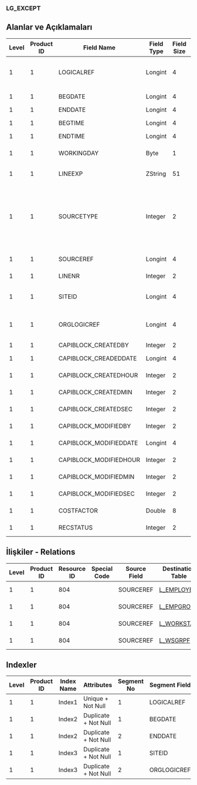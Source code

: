 ### LG_EXCEPT

## Alanlar ve Açıklamaları

**Level**|**Product ID**|**Field Name**|**Field Type**|**Field Size**|**Field Offset**|**Türkçe Açıklama**|**Expression**
-----|-----|-----|-----|-----|-----|-----|-----
1|1|LOGICALREF|Longint|4|0|İstisnai Durum Atamaları Log. Ref.|Exception Logical Reference
1|1|BEGDATE|Longint|4|4|Başlangıç Tarihi|Beginning Date
1|1|ENDDATE|Longint|4|8|Bitiş Tarihi|End Date
1|1|BEGTIME|Longint|4|12|Başlangıç Zamanı|Beginning Time
1|1|ENDTIME|Longint|4|16|Bitiş Tarihi|End Time
1|1|WORKINGDAY|Byte|1|20|Çalışma Günü|Is This Working Day
1|1|LINEEXP|ZString|51|21|Satır Açıklaması|Line Description
1|1|SOURCETYPE|Integer|2|72|Kaynak Tipi ;0 Çalışan;1 Çalışan Grubu;2 İş İstasyonu;3 İş İstasyonu Grubu|Resource Type ;0 Çalışan;1 Çalışan Grubu;2 İş İstasyonu;3 İş İstasyonu Grubu
1|1|SOURCEREF|Longint|4|74|Kaynak ref.|Resource Reference
1|1|LINENR|Integer|2|78|Satır Numarası|Line Number
1|1|SITEID|Longint|4|80|Veri Merkezi|Data Processing Site
1|1|ORGLOGICREF|Longint|4|84|Orijinal Kayıt Log. Ref.|Original Record Logical Reference
1|1|CAPIBLOCK_CREATEDBY|Integer|2|88|Oluşturan|Created By
1|1|CAPIBLOCK_CREADEDDATE|Longint|4|90|Oluşturulma Tarihi|Created Date
1|1|CAPIBLOCK_CREATEDHOUR|Integer|2|94|Oluşturulma Saati|Created Hour
1|1|CAPIBLOCK_CREATEDMIN|Integer|2|96|Oluşturulma Dakikası|Created Minute
1|1|CAPIBLOCK_CREATEDSEC|Integer|2|98|Oluşturulma Saniyesi|Created Second
1|1|CAPIBLOCK_MODIFIEDBY|Integer|2|100|Değiştiren|Modified By
1|1|CAPIBLOCK_MODIFIEDDATE|Longint|4|102|Değiştirilme Tarihi|Modified Date
1|1|CAPIBLOCK_MODIFIEDHOUR|Integer|2|106|Değiştirilme Saati|Modified Hour
1|1|CAPIBLOCK_MODIFIEDMIN|Integer|2|108|Değiştirilme Dakikası|Modified Minute
1|1|CAPIBLOCK_MODIFIEDSEC|Integer|2|110|Değiştirilme Saniyesi|Modified Second
1|1|COSTFACTOR|Double|8|112|Maliyet Katsayısı|Cost Factor
1|1|RECSTATUS|Integer|2|120|Kayıt Durumu|Record Status

## İlişkiler - Relations

**Level**|**Product ID**|**Resource ID**|**Special Code**|**Source Field**|**Destination Table**|**Destination Field**|**Relation Type**|**Extra Condition**
-----|-----|-----|-----|-----|-----|-----|-----|-----
1|1|804||SOURCEREF|[L_EMPLOYEE](../LG_EMPLOYEE "L_EMPLOYEE")|LOGICALREF|one-to-one|SOURCETYPE = 0
1|1|804||SOURCEREF|[L_EMPGROUP](../LG_EMPGROUP "L_EMPGROUP")|LOGICALREF|one-to-one|SOURCETYPE = 1
1|1|804||SOURCEREF|[L_WORKSTAT](../LG_WORKSTAT "L_WORKSTAT")|LOGICALREF|one-to-one|SOURCETYPE = 2
1|1|804||SOURCEREF|[L_WSGRPF](../LG_WSGRPF "L_WSGRPF")|LOGICALREF|one-to-one|SOURCETYPE = 3

## Indexler

**Level**|**Product ID**|**Index Name**|**Attributes**|**Segment No**|**Segment Field**|**Sense**
-----|-----|-----|-----|-----|-----|-----
1|1|Index1|Unique + Not Null|1|LOGICALREF|Ascending
1|1|Index2|Duplicate + Not Null|1|BEGDATE|Ascending
1|1|Index2|Duplicate + Not Null|2|ENDDATE|Ascending
1|1|Index3|Duplicate + Not Null|1|SITEID|Ascending
1|1|Index3|Duplicate + Not Null|2|ORGLOGICREF|Ascending
